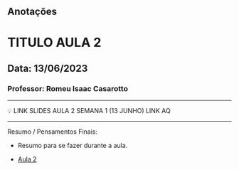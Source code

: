 ## Anotações

# TITULO AULA 2

## Data: 13/06/2023

### Professor: Romeu Isaac Casarotto

---

💡 LINK SLIDES AULA 2 SEMANA 1 (13 JUNHO)
LINK AQ

---

Resumo / Pensamentos Finais:
- Resumo para se fazer durante a aula.

- [Aula 2](/semana1/aula2)

